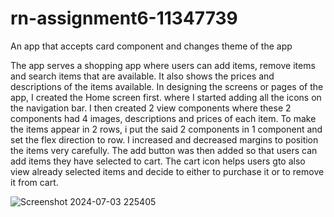 # rn-assignment6-11347739
An app that accepts card component and changes theme of the app

The app serves a shopping app where users can add items, remove items and search items that are available. It also shows the prices and descriptions of the items available.
In designing the screens or pages of the app, I created the Home screen first. where I started adding all the icons on the navigation bar. I then created 2 view components where these 2 components had 4 images, descriptions and prices of each item. To make the items appear in 2 rows, i put the said 2 components in 1 component and set the flex direction to row. 
I increased and decreased margins to position the items very carefully. The add button was then added so that users can add items they have selected to cart. The cart icon helps users gto also view already selected items and decide to either to purchase it or to remove it from cart.






![Screenshot 2024-07-03 225405](https://github.com/ESIANNAN/rn-assignment6-11347739/assets/150846223/0b9257f2-0ec1-42fb-9f59-f0074969435e)








